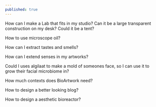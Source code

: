 ```yaml
---
published: true
---
```


How can I make a Lab that fits in my studio? Can it be a large transparent construction on my desk? Could it be a tent? 

How to use microscope oil?

How can I extract tastes and smells?

How can I extend senses in my artworks?

Could I uses algilaat to make a mold of someones face, so I can use it to grow their facial microbiome in?

How much contexts does BioArtwork need?

How to design a better looking blog?

How to design a aesthetic bioreactor?
